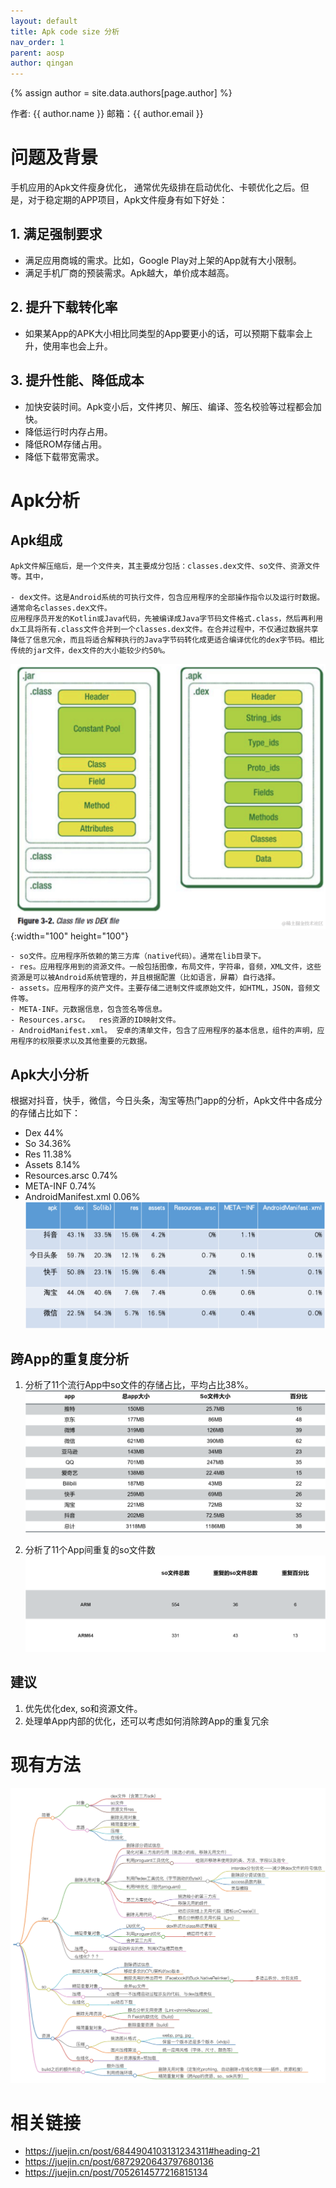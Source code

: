 ```yaml
---
layout: default
title: Apk code size 分析
nav_order: 1
parent: aosp
author: qingan
---
```

{% assign author = site.data.authors[page.author] %}
<div> 作者: {{ author.name }}  
 邮箱：{{ author.email }}
</div>

# 问题及背景
手机应用的Apk文件瘦身优化， 通常优先级排在启动优化、卡顿优化之后。但是，对于稳定期的APP项目，Apk文件瘦身有如下好处：

## 1. 满足强制要求
- 满足应用商城的需求。比如，Google Play对上架的App就有大小限制。
- 满足手机厂商的预装需求。Apk越大，单价成本越高。

## 2. 提升下载转化率
- 如果某App的APK大小相比同类型的App要更小的话，可以预期下载率会上升，使用率也会上升。

## 3. 提升性能、降低成本
- 加快安装时间。Apk变小后，文件拷贝、解压、编译、签名校验等过程都会加快。
- 降低运行时内存占用。
- 降低ROM存储占用。
- 降低下载带宽需求。

# Apk分析
## Apk组成
    Apk文件解压缩后，是一个文件夹，其主要成分包括：classes.dex文件、so文件、资源文件等。其中，

    - dex文件。这是Android系统的可执行文件，包含应用程序的全部操作指令以及运行时数据。通常命名classes.dex文件。
    应用程序员开发的Kotlin或Java代码，先被编译成Java字节码文件格式.class，然后再利用dx工具将所有.class文件合并到一个classes.dex文件。在合并过程中，不仅通过数据共享降低了信息冗余，而且将适合解释执行的Java字节码转化成更适合编译优化的dex字节码。相比传统的jar文件，dex文件的大小能较少约50%。
![Alt text](appSizePreview.assets/image-1.png){:width="100" height="100"}

    - so文件。应用程序所依赖的第三方库（native代码）。通常在lib目录下。
    - res。应用程序用到的资源文件。一般包括图像，布局文件，字符串，音频，XML文件，这些资源是可以被Android系统管理的，并且根据配置（比如语言，屏幕）自行选择。
    - assets。应用程序的资产文件。主要存储二进制文件或原始文件，如HTML，JSON，音频文件等。
    - META-INF。元数据信息，包含签名等信息。
    - Resources.arsc。  res资源的ID映射文件。
    - AndroidManifest.xml。 安卓的清单文件，包含了应用程序的基本信息，组件的声明，应用程序的权限要求以及其他重要的元数据。

## Apk大小分析
根据对抖音，快手，微信，今日头条，淘宝等热门app的分析，Apk文件中各成分的存储占比如下：
- Dex  44%
- So   34.36%
- Res   11.38%
- Assets  8.14%                                         
- Resources.arsc 0.74% 
- META-INF 0.74%
- AndroidManifest.xml 0.06%
![Alt text](appSizePreview.assets/image-4.png)

## 跨App的重复度分析
1. 分析了11个流行App中so文件的存储占比，平均占比38%。
![Alt text](appSizePreview.assets/image-6.png)

2. 分析了11个App间重复的so文件数
![Alt text](appSizePreview.assets/image-7.png)

## 建议
1. 优先优化dex, so和资源文件。
2. 处理单App内部的优化，还可以考虑如何消除跨App的重复冗余
# 现有方法
![Alt text](appSizePreview.assets/image-5.png)
# 相关链接
- https://juejin.cn/post/6844904103131234311#heading-21
- https://juejin.cn/post/6872920643797680136
- https://juejin.cn/post/7052614577216815134